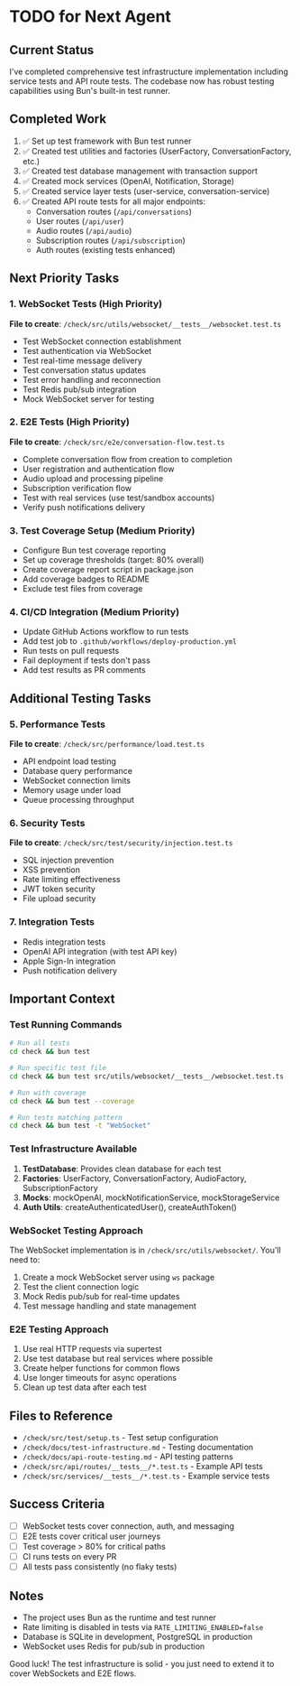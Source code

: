 # TODO for Next Agent

## Current Status
I've completed comprehensive test infrastructure implementation including service tests and API route tests. The codebase now has robust testing capabilities using Bun's built-in test runner.

## Completed Work
1. ✅ Set up test framework with Bun test runner
2. ✅ Created test utilities and factories (UserFactory, ConversationFactory, etc.)
3. ✅ Created test database management with transaction support
4. ✅ Created mock services (OpenAI, Notification, Storage)
5. ✅ Created service layer tests (user-service, conversation-service)
6. ✅ Created API route tests for all major endpoints:
   - Conversation routes (`/api/conversations`)
   - User routes (`/api/user`)
   - Audio routes (`/api/audio`)
   - Subscription routes (`/api/subscription`)
   - Auth routes (existing tests enhanced)

## Next Priority Tasks

### 1. WebSocket Tests (High Priority)
**File to create**: `/check/src/utils/websocket/__tests__/websocket.test.ts`
- Test WebSocket connection establishment
- Test authentication via WebSocket
- Test real-time message delivery
- Test conversation status updates
- Test error handling and reconnection
- Test Redis pub/sub integration
- Mock WebSocket server for testing

### 2. E2E Tests (High Priority)
**File to create**: `/check/src/e2e/conversation-flow.test.ts`
- Complete conversation flow from creation to completion
- User registration and authentication flow
- Audio upload and processing pipeline
- Subscription verification flow
- Test with real services (use test/sandbox accounts)
- Verify push notifications delivery

### 3. Test Coverage Setup (Medium Priority)
- Configure Bun test coverage reporting
- Set up coverage thresholds (target: 80% overall)
- Create coverage report script in package.json
- Add coverage badges to README
- Exclude test files from coverage

### 4. CI/CD Integration (Medium Priority)
- Update GitHub Actions workflow to run tests
- Add test job to `.github/workflows/deploy-production.yml`
- Run tests on pull requests
- Fail deployment if tests don't pass
- Add test results as PR comments

## Additional Testing Tasks

### 5. Performance Tests
**File to create**: `/check/src/performance/load.test.ts`
- API endpoint load testing
- Database query performance
- WebSocket connection limits
- Memory usage under load
- Queue processing throughput

### 6. Security Tests
**File to create**: `/check/src/test/security/injection.test.ts`
- SQL injection prevention
- XSS prevention
- Rate limiting effectiveness
- JWT token security
- File upload security

### 7. Integration Tests
- Redis integration tests
- OpenAI API integration (with test API key)
- Apple Sign-In integration
- Push notification delivery

## Important Context

### Test Running Commands
```bash
# Run all tests
cd check && bun test

# Run specific test file
cd check && bun test src/utils/websocket/__tests__/websocket.test.ts

# Run with coverage
cd check && bun test --coverage

# Run tests matching pattern
cd check && bun test -t "WebSocket"
```

### Test Infrastructure Available
1. **TestDatabase**: Provides clean database for each test
2. **Factories**: UserFactory, ConversationFactory, AudioFactory, SubscriptionFactory
3. **Mocks**: mockOpenAI, mockNotificationService, mockStorageService
4. **Auth Utils**: createAuthenticatedUser(), createAuthToken()

### WebSocket Testing Approach
The WebSocket implementation is in `/check/src/utils/websocket/`. You'll need to:
1. Create a mock WebSocket server using `ws` package
2. Test the client connection logic
3. Mock Redis pub/sub for real-time updates
4. Test message handling and state management

### E2E Testing Approach
1. Use real HTTP requests via supertest
2. Use test database but real services where possible
3. Create helper functions for common flows
4. Use longer timeouts for async operations
5. Clean up test data after each test

## Files to Reference
- `/check/src/test/setup.ts` - Test setup configuration
- `/check/docs/test-infrastructure.md` - Testing documentation
- `/check/docs/api-route-testing.md` - API testing patterns
- `/check/src/api/routes/__tests__/*.test.ts` - Example API tests
- `/check/src/services/__tests__/*.test.ts` - Example service tests

## Success Criteria
- [ ] WebSocket tests cover connection, auth, and messaging
- [ ] E2E tests cover critical user journeys
- [ ] Test coverage > 80% for critical paths
- [ ] CI runs tests on every PR
- [ ] All tests pass consistently (no flaky tests)

## Notes
- The project uses Bun as the runtime and test runner
- Rate limiting is disabled in tests via `RATE_LIMITING_ENABLED=false`
- Database is SQLite in development, PostgreSQL in production
- WebSocket uses Redis for pub/sub in production

Good luck! The test infrastructure is solid - you just need to extend it to cover WebSockets and E2E flows.